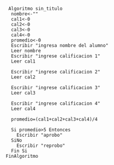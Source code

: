      Algoritmo sin_titulo
      nombre<-""
      cal1<-0
      cal2<-0
      cal3<-0
      cal4<-0
      promedio<-0
      Escribir "ingresa nombre del alumno"
      Leer nombre
      Escribir "ingrese calificacion 1"
      Leer cal1

      Escribir "ingrese calificacion 2"
      Leer cal2

      Escribir "ingrese calificacion 3"
      Leer cal3

      Escribir "ingrese calificacion 4"
      Leer cal4

      promedio=(cal1+cal2+cal3+cal4)/4

      Si promedio>5 Entonces
        Escribir "aprobo"
      SiNo
        Escribir "reprobo"
      Fin Si
    FinAlgoritmo
